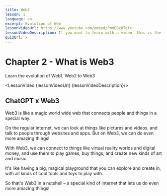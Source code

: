 ```yaml
---
title: Web3
lesson: 1
language: en
excerpt: Evolution of Web
lessonVideoUrl: https://www.youtube.com/embed/PmmEOx0Tgtc 
lessonVideoDescription: If you want to learn with a video, this is the way to do it.
quizUrl: x
---
```


<script>
  import LessonVideo from '$lib/components/atoms/LessonVideo.svelte';   
</script>

# Chapter 2 - What is Web3

Learn the evolution of Web1, Web2 to Web3

<LessonVideo {lessonVideoUrl} {lessonVideoDescription}/>

## ChatGPT x Web3

Web3 is like a magic world wide web that connects people and things in a special
way.

On the regular internet, we can look at things like pictures and videos, and talk to
people through websites and apps. But on Web3, we can do even more amazing
things!

With Web3, we can connect to things like virtual reality worlds and digital money,
and use them to play games, buy things, and create new kinds of art and music.

It's like having a big, magical playground that you can explore and create in, with
all kinds of cool tools and toys to play with.

So that's Web3 in a nutshell – a special kind of internet that lets us do even more
amazing things!
